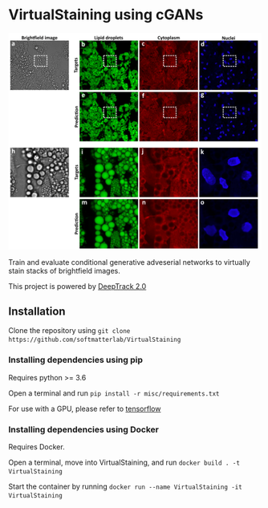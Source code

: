 # VirtualStaining using cGANs
<img src="assets/Fig 3-1.png"/>


Train and evaluate conditional generative adveserial networks to virtually stain stacks of brightfield images.

This project is powered by [DeepTrack 2.0](https://github.com/softmatterlab/DeepTrack-2.0)


## Installation

Clone the repository using `git clone https://github.com/softmatterlab/VirtualStaining`

### Installing dependencies using pip

Requires python >= 3.6

Open a terminal and run `pip install -r misc/requirements.txt`

For use with a GPU, please refer to [tensorflow](https://www.tensorflow.org/install/gpu)

### Installing dependencies using Docker

Requires Docker.

Open a terminal, move into VirtualStaining, and run `docker build . -t VirtualStaining`

Start the container by running `docker run --name VirtualStaining -it VirtualStaining`


